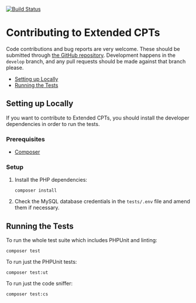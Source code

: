 [![Build Status](https://img.shields.io/github/workflow/status/johnbillion/extended-cpts/Test/develop?style=flat-square)](https://github.com/johnbillion/extended-cpts/actions)

# Contributing to Extended CPTs

Code contributions and bug reports are very welcome. These should be submitted through [the GitHub repository](https://github.com/johnbillion/extended-cpts). Development happens in the `develop` branch, and any pull requests should be made against that branch please.

* [Setting up Locally](#setting-up-locally)
* [Running the Tests](#running-the-tests)

## Setting up Locally

If you want to contribute to Extended CPTs, you should install the developer dependencies in order to run the tests.

### Prerequisites

* [Composer](https://getcomposer.org/)

### Setup

1. Install the PHP dependencies:

       composer install

2. Check the MySQL database credentials in the `tests/.env` file and amend them if necessary.

## Running the Tests

To run the whole test suite which includes PHPUnit and linting:

	composer test

To run just the PHPUnit tests:

	composer test:ut

To run just the code sniffer:

	composer test:cs
